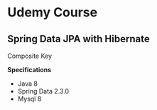 # Udemy Course

## Spring Data JPA with Hibernate

Composite Key

**Specifications**
* Java 8
* Spring Data 2.3.0
* Mysql 8